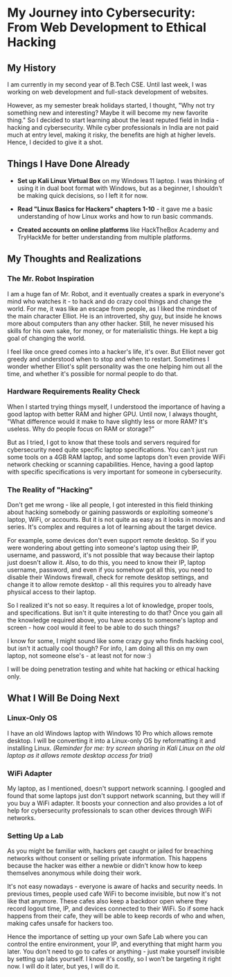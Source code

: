 # My Journey into Cybersecurity: From Web Development to Ethical Hacking

## My History

I am currently in my second year of B.Tech CSE. Until last week, I was working on web development and full-stack development of websites. 

However, as my semester break holidays started, I thought, "Why not try something new and interesting? Maybe it will become my new favorite thing." So I decided to start learning about the least reputed field in India - hacking and cybersecurity. While cyber professionals in India are not paid much at entry level, making it risky, the benefits are high at higher levels. Hence, I decided to give it a shot.

## Things I Have Done Already

- **Set up Kali Linux Virtual Box** on my Windows 11 laptop. I was thinking of using it in dual boot format with Windows, but as a beginner, I shouldn't be making quick decisions, so I left it for now.

- **Read "Linux Basics for Hackers" chapters 1-10** - it gave me a basic understanding of how Linux works and how to run basic commands.

- **Created accounts on online platforms** like HackTheBox Academy and TryHackMe for better understanding from multiple platforms.

## My Thoughts and Realizations

### The Mr. Robot Inspiration
I am a huge fan of Mr. Robot, and it eventually creates a spark in everyone's mind who watches it - to hack and do crazy cool things and change the world. For me, it was like an escape from people, as I liked the mindset of the main character Elliot. He is an introverted, shy guy, but inside he knows more about computers than any other hacker. Still, he never misused his skills for his own sake, for money, or for materialistic things. He kept a big goal of changing the world. 

I feel like once greed comes into a hacker's life, it's over. But Elliot never got greedy and understood when to stop and when to restart. Sometimes I wonder whether Elliot's split personality was the one helping him out all the time, and whether it's possible for normal people to do that.

### Hardware Requirements Reality Check
When I started trying things myself, I understood the importance of having a good laptop with better RAM and higher GPU. Until now, I always thought, "What difference would it make to have slightly less or more RAM? It's useless. Why do people focus on RAM or storage?"

But as I tried, I got to know that these tools and servers required for cybersecurity need quite specific laptop specifications. You can't just run some tools on a 4GB RAM laptop, and some laptops don't even provide WiFi network checking or scanning capabilities. Hence, having a good laptop with specific specifications is very important for someone in cybersecurity.

### The Reality of "Hacking"
Don't get me wrong - like all people, I got interested in this field thinking about hacking somebody or gaining passwords or exploiting someone's laptop, WiFi, or accounts. But it is not quite as easy as it looks in movies and series. It's complex and requires a lot of learning about the target device.

For example, some devices don't even support remote desktop. So if you were wondering about getting into someone's laptop using their IP, username, and password, it's not possible that way because their laptop just doesn't allow it. Also, to do this, you need to know their IP, laptop username, password, and even if you somehow got all this, you need to disable their Windows firewall, check for remote desktop settings, and change it to allow remote desktop - all this requires you to already have physical access to their laptop.

So I realized it's not so easy. It requires a lot of knowledge, proper tools, and specifications. But isn't it quite interesting to do that? Once you gain all the knowledge required above, you have access to someone's laptop and screen - how cool would it feel to be able to do such things?

I know for some, I might sound like some crazy guy who finds hacking cool, but isn't it actually cool though? For info, I am doing all this on my own laptop, not someone else's - at least not for now :)

I will be doing penetration testing and white hat hacking or ethical hacking only.

## What I Will Be Doing Next

### Linux-Only OS
I have an old Windows laptop with Windows 10 Pro which allows remote desktop. I will be converting it into a Linux-only OS by reformatting it and installing Linux.
*(Reminder for me: try screen sharing in Kali Linux on the old laptop as it allows remote desktop access for trial)*

### WiFi Adapter
My laptop, as I mentioned, doesn't support network scanning. I googled and found that some laptops just don't support network scanning, but they will if you buy a WiFi adapter. It boosts your connection and also provides a lot of help for cybersecurity professionals to scan other devices through WiFi networks.

### Setting Up a Lab
As you might be familiar with, hackers get caught or jailed for breaching networks without consent or selling private information. This happens because the hacker was either a newbie or didn't know how to keep themselves anonymous while doing their work.

It's not easy nowadays - everyone is aware of hacks and security needs. In previous times, people used cafe WiFi to become invisible, but now it's not like that anymore. These cafes also keep a backdoor open where they record logout time, IP, and devices connected to their WiFi. So if some hack happens from their cafe, they will be able to keep records of who and when, making cafes unsafe for hackers too.

Hence the importance of setting up your own Safe Lab where you can control the entire environment, your IP, and everything that might harm you later. You don't need to go to cafes or anything - just make yourself invisible by setting up labs yourself. I know it's costly, so I won't be targeting it right now. I will do it later, but yes, I will do it.
